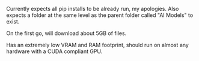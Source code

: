 Currently expects all pip installs to be already run, my apologies.
Also expects a folder at the same level as the parent folder called "AI Models" to exist.

On the first go, will download about 5GB of files.

Has an extremely low VRAM and RAM footprint, should run on almost any hardware with a CUDA compliant GPU.
